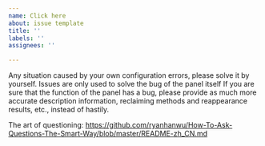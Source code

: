 ```yaml
---
name: Click here
about: issue template
title: ''
labels: ''
assignees: ''

---
```


Any situation caused by your own configuration errors, please solve it by yourself. Issues are only used to solve the bug of the panel itself
If you are sure that the function of the panel has a bug, please provide as much more accurate description information, reclaiming methods and reappearance results, etc., instead of hastily.

The art of questioning: https://github.com/ryanhanwu/How-To-Ask-Questions-The-Smart-Way/blob/master/README-zh_CN.md
